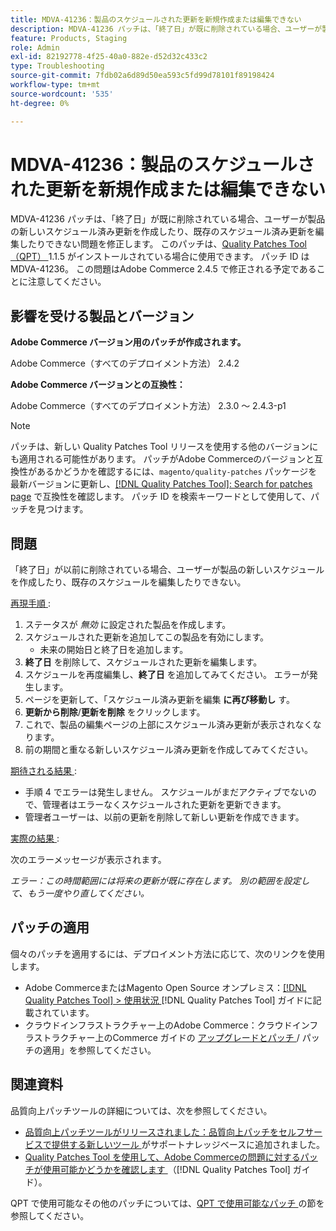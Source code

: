 ```yaml
---
title: MDVA-41236：製品のスケジュールされた更新を新規作成または編集できない
description: MDVA-41236 パッチは、「終了日」が既に削除されている場合、ユーザーが製品の新しいスケジュール済み更新を作成したり、既存のスケジュール済み更新を編集したりできない問題を修正します。 このパッチは、[Quality Patches Tool （QPT） ] （https://experienceleague.adobe.com/en/docs/commerce-operations/tools/quality-patches-tool/quality-patches-tool-to-self-serve-quality-patches） 1.1.5 がインストールされている場合に利用できます。 パッチ ID は MDVA-41236。 この問題はAdobe Commerce 2.4.5 で修正される予定であることに注意してください。
feature: Products, Staging
role: Admin
exl-id: 82192778-4f25-40a0-882e-d52d32c433c2
type: Troubleshooting
source-git-commit: 7fdb02a6d89d50ea593c5fd99d78101f89198424
workflow-type: tm+mt
source-wordcount: '535'
ht-degree: 0%

---
```


# MDVA-41236：製品のスケジュールされた更新を新規作成または編集できない

MDVA-41236 パッチは、「終了日」が既に削除されている場合、ユーザーが製品の新しいスケジュール済み更新を作成したり、既存のスケジュール済み更新を編集したりできない問題を修正します。 このパッチは、[Quality Patches Tool （QPT） ](https://experienceleague.adobe.com/en/docs/commerce-operations/tools/quality-patches-tool/quality-patches-tool-to-self-serve-quality-patches)1.1.5 がインストールされている場合に使用できます。 パッチ ID は MDVA-41236。 この問題はAdobe Commerce 2.4.5 で修正される予定であることに注意してください。

## 影響を受ける製品とバージョン

**Adobe Commerce バージョン用のパッチが作成されます。**

Adobe Commerce（すべてのデプロイメント方法） 2.4.2

**Adobe Commerce バージョンとの互換性：**

Adobe Commerce（すべてのデプロイメント方法） 2.3.0 ～ 2.4.3-p1

>[!NOTE]
>
>パッチは、新しい Quality Patches Tool リリースを使用する他のバージョンにも適用される可能性があります。 パッチがAdobe Commerceのバージョンと互換性があるかどうかを確認するには、`magento/quality-patches` パッケージを最新バージョンに更新し、[[!DNL Quality Patches Tool]: Search for patches page](https://experienceleague.adobe.com/en/docs/commerce-operations/tools/quality-patches-tool/quality-patches-tool-to-self-serve-quality-patches) で互換性を確認します。 パッチ ID を検索キーワードとして使用して、パッチを見つけます。

## 問題

「終了日」が以前に削除されている場合、ユーザーが製品の新しいスケジュールを作成したり、既存のスケジュールを編集したりできない。

<u> 再現手順 </u>:

1. ステータスが *無効* に設定された製品を作成します。
1. スケジュールされた更新を追加してこの製品を有効にします。
   * 未来の開始日と終了日を追加します。
1. **終了日** を削除して、スケジュールされた更新を編集します。
1. スケジュールを再度編集し、**終了日** を追加してみてください。 エラーが発生します。
1. ページを更新して、「スケジュール済み更新を編集 **に再び移動し** す。
1. **更新から削除**/**更新を削除** をクリックします。
1. これで、製品の編集ページの上部にスケジュール済み更新が表示されなくなります。
1. 前の期間と重なる新しいスケジュール済み更新を作成してみてください。

<u> 期待される結果 </u>:

* 手順 4 でエラーは発生しません。 スケジュールがまだアクティブでないので、管理者はエラーなくスケジュールされた更新を更新できます。
* 管理者ユーザーは、以前の更新を削除して新しい更新を作成できます。

<u> 実際の結果 </u>:

次のエラーメッセージが表示されます。

*エラー：この時間範囲には将来の更新が既に存在します。 別の範囲を設定して、もう一度やり直してください。*


## パッチの適用

個々のパッチを適用するには、デプロイメント方法に応じて、次のリンクを使用します。

* Adobe CommerceまたはMagento Open Source オンプレミス：[[!DNL Quality Patches Tool] > 使用状況 ](/help/tools/quality-patches-tool/usage.md)[!DNL Quality Patches Tool] ガイドに記載されています。
* クラウドインフラストラクチャー上のAdobe Commerce：クラウドインフラストラクチャー上のCommerce ガイドの [ アップグレードとパッチ ](https://experienceleague.adobe.com/docs/commerce-cloud-service/user-guide/develop/upgrade/apply-patches.html)/ パッチの適用」を参照してください。

## 関連資料

品質向上パッチツールの詳細については、次を参照してください。

* [ 品質向上パッチツールがリリースされました：品質向上パッチをセルフサービスで提供する新しいツール ](https://experienceleague.adobe.com/en/docs/commerce-operations/tools/quality-patches-tool/quality-patches-tool-to-self-serve-quality-patches) がサポートナレッジベースに追加されました。
* [Quality Patches Tool を使用して、Adobe Commerceの問題に対するパッチが使用可能かどうかを確認します ](/help/tools/quality-patches-tool/patches-available-in-qpt/check-patch-for-magento-issue-with-magento-quality-patches.md) （[!DNL Quality Patches Tool] ガイド）。

QPT で使用可能なその他のパッチについては、[QPT で使用可能なパッチ ](https://experienceleague.adobe.com/tools/commerce-quality-patches/index.html) の節を参照してください。
